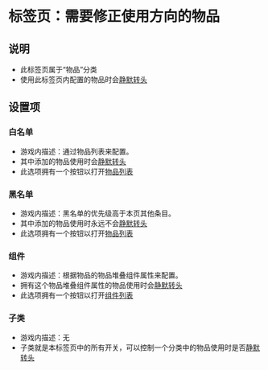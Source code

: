 # 标签页：需要修正使用方向的物品

## 说明

- 此标签页属于“物品”分类
- 使用此标签页内配置的物品时会[静默转头](../../../../机制/静默转头.md)

## 设置项

### 白名单

- 游戏内描述：通过物品列表来配置。
- 其中添加的物品使用时会[静默转头](../../../../机制/静默转头.md)
- 此选项拥有一个按钮以打开[物品列表](../../子页面/物品列表.md)

### 黑名单

- 游戏内描述：黑名单的优先级高于本页其他条目。
- 其中添加的物品使用时永远不会[静默转头](../../../../机制/静默转头.md)
- 此选项拥有一个按钮以打开[物品列表](../../子页面/物品列表.md)

### 组件

- 游戏内描述：根据物品的物品堆叠组件属性来配置。
- 拥有这个物品堆叠组件属性的物品使用时会[静默转头](../../../../机制/静默转头.md)
- 此选项拥有一个按钮以打开[组件列表](../../子页面/组件列表.md)

### 子类

- 游戏内描述：无
- 子类就是本标签页中的所有开关，可以控制一个分类中的物品使用时是否[静默转头](../../../../机制/静默转头.md)
